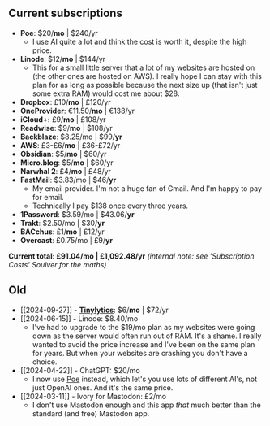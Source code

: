 ## Current subscriptions

- **Poe**: $20/**mo** | $240/yr
	- I use AI quite a lot and think the cost is worth it, despite the high price.
- **Linode**: $12/**mo** | $144/yr
	- This for a small little server that a lot of my websites are hosted on (the other ones are hosted on AWS). I really hope I can stay with this plan for as long as possible because the next size up (that isn't just some extra RAM) would cost me about $28.
- **Dropbox**: £10/**mo** | £120/yr
- **OneProvider**: €11.50/**mo** | €138/yr
- **iCloud+:** £9/**mo** | £108/yr
- **Readwise**: $9/**mo** | $108/yr
- **Backblaze**: $8.25/mo | $99/**yr**
- **AWS**: £3-£6/**mo** | £36-£72/yr
- **Obsidian**: $5/**mo** | $60/yr
- **Micro.blog**: $5/**mo** | $60/yr
- **Narwhal 2**: £4/**mo** | £48/yr
- **FastMail**: $3.83/mo | $46/**yr**
	- My email provider. I'm not a huge fan of Gmail. And I'm happy to pay for email.
	- Technically I pay $138 once every three years.
- **1Password**: $3.59/mo | $43.06/**yr**
- **Trakt**: $2.50/mo | $30/**yr**
- **BACchus**: £1/**mo** | £12/yr
- **Overcast**: £0.75/mo | £9/**yr**

**Current total: £91.04/mo | £1,092.48/yr**
*(internal note: see 'Subscription Costs' Soulver for the maths)*

## Old

- [[2024-09-27]] - **[Tinylytics](https://tinylytics.app/)**: $6/**mo** | $72/yr
- [[2024-06-15]] - Linode: $8.40/mo
	- I've had to upgrade to the $19/mo plan as my websites were going down as the server would often run out of RAM. It's a shame. I really wanted to avoid the price increase and I've been on the same plan for years. But when your websites are crashing you don't have a choice.
- [[2024-04-22]] - ChatGPT: $20/mo
	- I now use [Poe](https://poe.com/) instead, which let's you use lots of different AI's, not just OpenAI ones. And it's the same price.
- [[2024-03-11]] - Ivory for Mastodon: £2/mo
	- I don't use Mastodon enough and this app *that* much better than the standard (and free) Mastodon app.